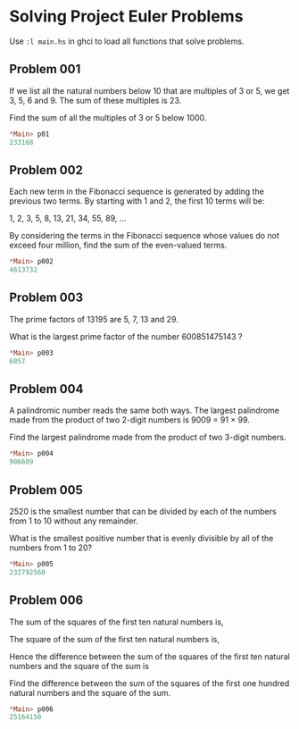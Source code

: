 # Solving Project Euler Problems 

Use ```:l main.hs``` in ghci to load all functions that solve problems.

## Problem 001

If we list all the natural numbers below 10 that are multiples of 3 or 5, we get 3, 5, 6 and 9. The sum of these multiples is 23.

Find the sum of all the multiples of 3 or 5 below 1000.

``` haskell
*Main> p01
233168
```

## Problem 002

Each new term in the Fibonacci sequence is generated by adding the previous two terms. By starting with 1 and 2, the first 10 terms will be:

1, 2, 3, 5, 8, 13, 21, 34, 55, 89, ...

By considering the terms in the Fibonacci sequence whose values do not exceed four million, find the sum of the even-valued terms.

``` haskell
*Main> p002
4613732
```

## Problem 003

The prime factors of 13195 are 5, 7, 13 and 29.

What is the largest prime factor of the number 600851475143 ?

``` haskell
*Main> p003
6857
```

## Problem 004

A palindromic number reads the same both ways. The largest palindrome made from the product of two 2-digit numbers is 9009 = 91 × 99.

Find the largest palindrome made from the product of two 3-digit numbers.

``` haskell
*Main> p004
906609
```

## Problem 005

2520 is the smallest number that can be divided by each of the numbers from 1 to 10 without any remainder.

What is the smallest positive number that is evenly divisible by all of the numbers from 1 to 20?

``` haskell
*Main> p005
232792560
```

## Problem 006

The sum of the squares of the first ten natural numbers is,

The square of the sum of the first ten natural numbers is,

Hence the difference between the sum of the squares of the first ten natural numbers and the square of the sum is 

Find the difference between the sum of the squares of the first one hundred natural numbers and the square of the sum.

``` haskell
*Main> p006
25164150
```
